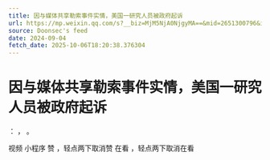 ```yaml
---
title: 因与媒体共享勒索事件实情，美国一研究人员被政府起诉
url: https://mp.weixin.qq.com/s?__biz=MjM5NjA0NjgyMA==&mid=2651300796&idx=3&sn=750bb94fc2e728e21b480017ce32c813
source: Doonsec's feed
date: 2024-09-04
fetch_date: 2025-10-06T18:20:38.376304
---
```


# 因与媒体共享勒索事件实情，美国一研究人员被政府起诉

：
，
。

视频
小程序
赞
，轻点两下取消赞
在看
，轻点两下取消在看